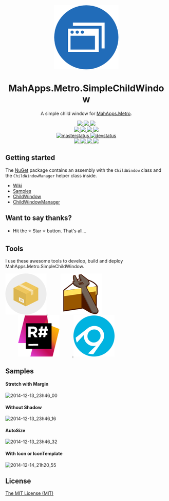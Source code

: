 <div align="center">
  <a href="https://github.com/punker76/MahApps.Metro.SimpleChildWindow">
    <img alt="MahApps.Metro.SimpleChildWindow" width="200" heigth="200" src="./MahApps.Metro.SimpleChildWindow.png">
  </a>
  <h1>MahApps.Metro.SimpleChildWindow</h1>
  <p>
    A simple child window for <a href="https://github.com/MahApps/MahApps.Metro">MahApps.Metro</a>.
  </p>
  <a href="https://gitter.im/punker76/MahApps.Metro.SimpleChildWindow">
    <img src="https://img.shields.io/badge/Gitter-Join%20Chat-green.svg?style=flat-square">
  </a>
  <a href="https://twitter.com/punker76">
    <img src="https://img.shields.io/badge/twitter-%40punker76-55acee.svg?style=flat-square">
  </a>
  <a href="./LICENSE">
    <img src="https://img.shields.io/badge/license-MIT-blue.svg?style=flat-square">
  </a>
  <br />
  <a href="https://www.nuget.org/packages/MahApps.Metro.SimpleChildWindow">
    <img src="https://img.shields.io/nuget/dt/MahApps.Metro.SimpleChildWindow.svg?style=flat-square">
  </a>
  <a href="https://www.nuget.org/packages/MahApps.Metro.SimpleChildWindow">
    <img src="https://img.shields.io/nuget/v/MahApps.Metro.SimpleChildWindow.svg?style=flat-square">
  </a>
  <a href="https://www.nuget.org/packages/MahApps.Metro.SimpleChildWindow">
    <img src="https://img.shields.io/nuget/vpre/MahApps.Metro.SimpleChildWindow.svg?style=flat-square&label=nuget-pre">
  </a>
  <a href="https://github.com/punker76/MahApps.Metro.SimpleChildWindow/releases/latest">
    <img src="https://img.shields.io/github/release/punker76/MahApps.Metro.SimpleChildWindow.svg?style=flat-square">
  </a>
  <br />
  <a href="https://ci.appveyor.com/project/punker76/mahapps-metro-simplechildwindow/branch/master">
    <img alt="masterstatus" src="https://img.shields.io/appveyor/ci/punker76/mahapps-metro-simplechildwindow/master.svg?style=flat-square&&label=master">
  </a>
  <a href="https://ci.appveyor.com/project/punker76/mahapps-metro-simplechildwindow/branch/dev">
    <img alt="devstatus" src="https://img.shields.io/appveyor/ci/punker76/mahapps-metro-simplechildwindow/dev.svg?style=flat-square&&label=dev">
  </a>
  <br />
  <a href="https://github.com/punker76/MahApps.Metro.SimpleChildWindow/issues">
    <img src="https://img.shields.io/github/issues-raw/punker76/MahApps.Metro.SimpleChildWindow.svg?style=flat-square">
  </a>
  <a href="https://github.com/punker76/MahApps.Metro.SimpleChildWindow/issues">
    <img src="https://img.shields.io/github/issues-closed-raw/punker76/MahApps.Metro.SimpleChildWindow.svg?style=flat-square">
  </a>
  <a href="https://github.com/punker76/MahApps.Metro.SimpleChildWindow/issues">
    <img src="https://img.shields.io/github/issues-pr-raw/punker76/MahApps.Metro.SimpleChildWindow.svg?style=flat-square">
  </a>
  <a href="https://github.com/punker76/MahApps.Metro.SimpleChildWindow/issues">
    <img src="https://img.shields.io/github/issues-pr-closed-raw/punker76/MahApps.Metro.SimpleChildWindow.svg?style=flat-square">
  </a>
</div>

## Getting started

The [NuGet](https://www.nuget.org/packages/MahApps.Metro.SimpleChildWindow) package contains an assembly with the `ChildWindow` class and the `ChildWindowManager` helper class inside.

* [Wiki][wiki]
* [Samples][samples]
* [ChildWindow][childwindow]
* [ChildWindowManager][childwindowmanager]

## Want to say thanks?

* Hit the :star: Star :star: button. That's all...

<h2>Tools</h2>

I use these awesome tools to develop, build and deploy MahApps.Metro.SimpleChildWindow.

<div>
  <a href="https://fsprojects.github.io/Paket/">
    <img alt="Paket" width="128" heigth="128" src="./tools/paket_logo.png">
  </a>
  <a href="https://cakebuild.net/">
    <img alt="cakebuild.net" width="128" heigth="128" hspace="40" src="./tools/cake-medium.png">
  </a>
  <a href="https://www.jetbrains.com/resharper/">
    <img alt="R#" width="128" heigth="128" hspace="40" src="./tools/icon_ReSharper.png">
  </a>
  <a href="https://www.appveyor.com/">
    <img alt="appveyor" width="128" heigth="128" src="./tools/Appveyor_logo.svg">
  </a>
</div>

## Samples

#### Stretch with Margin

![2014-12-13_23h46_00](https://user-images.githubusercontent.com/658431/28338627-de8c2890-6c09-11e7-99c3-c424e2c588a2.png)

#### Without Shadow

![2014-12-13_23h46_16](https://user-images.githubusercontent.com/658431/28338628-dea5f8e2-6c09-11e7-8349-8bce5cf7a1c8.png)

#### AutoSize

![2014-12-13_23h46_32](https://user-images.githubusercontent.com/658431/28338629-dea8afba-6c09-11e7-8b7d-cf7e2db2fa82.png)

#### With Icon or IconTemplate

![2014-12-14_21h20_55](https://user-images.githubusercontent.com/658431/28338630-deacb9ca-6c09-11e7-8bdf-054fb008afd6.png)

## License

[The MIT License (MIT)](./LICENSE)

[wiki]: https://github.com/punker76/MahApps.Metro.SimpleChildWindow/wiki
[childwindow]: https://github.com/punker76/MahApps.Metro.SimpleChildWindow/wiki/ChildWindow
[childwindowmanager]: https://github.com/punker76/MahApps.Metro.SimpleChildWindow/wiki/ChildWindowManager
[samples]: https://github.com/punker76/MahApps.Metro.SimpleChildWindow/wiki/Samples
